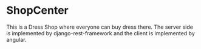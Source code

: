 # ShopCenter
This is a Dress Shop where everyone can buy dress there.
The server side is implemented by django-rest-framework and the client is implemented by angular.

